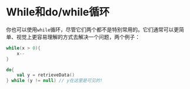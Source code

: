 # While和do/while循环

你也可以使用`while`循环，尽管它们两个都不是特别常用的。它们通常可以更简单、视觉上更容易理解的方式去解决一个问题，两个例子：

```kotlin
while(x > 0){ 
	x--
}

do{
	val y = retrieveData()
} while (y != null) // y在这里是可见的!
```